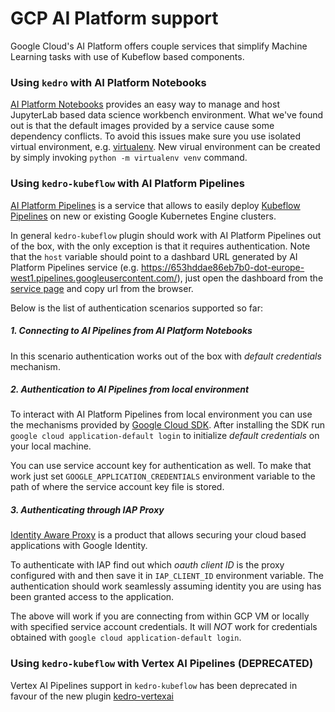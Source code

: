 # GCP AI Platform support

Google Cloud's AI Platform offers couple services that simplify Machine Learning 
tasks with use of Kubeflow based components.

### Using `kedro` with AI Platform Notebooks

[AI Platform Notebooks](https://cloud.google.com/ai-platform-notebooks) provides 
an easy way to manage and host JupyterLab based data science workbench environment.
What we've found out is that the default images provided by a service cause some
dependency conflicts. To avoid this issues make sure you use isolated virtual
environment, e.g. [virtualenv](https://pypi.org/project/virtualenv/). New virual 
environment can be created by simply invoking `python -m virtualenv venv` command.

### Using `kedro-kubeflow` with AI Platform Pipelines

[AI Platform Pipelines](https://cloud.google.com/ai-platform/pipelines/docs/introduction)
is a service that allows to easily deploy [Kubeflow Pipelines](https://www.kubeflow.org/docs/pipelines/overview/pipelines-overview/)
on new or existing Google Kubernetes Engine clusters. 

In general `kedro-kubeflow` plugin should work with AI Platform Pipelines out of 
the box, with the only exception is that it requires authentication. Note that the `host` 
variable should point to a dashbard URL generated by AI Platform Pipelines service 
(e.g. https://653hddae86eb7b0-dot-europe-west1.pipelines.googleusercontent.com/), 
just open the dashboard from the [service page](https://console.cloud.google.com/ai-platform/pipelines/clusters)
and copy url from the browser. 

Below is the list of authentication scenarios supported so far: 

##### 1. Connecting to AI Pipelines from AI Platform Notebooks
In this scenario authentication works out of the box with _default credentials_ 
mechanism. 

##### 2. Authentication to AI Pipelines from local environment
To interact with AI Platform Pipelines from local environment you can use the 
mechanisms provided by [Google Cloud SDK](https://cloud.google.com/sdk). After
installing the SDK run `google cloud application-default login` to initialize 
_default credentials_ on your local machine. 

You can use service account key for authentication as well. To make that work just 
set `GOOGLE_APPLICATION_CREDENTIALS` environment variable to the path of where the
service account key file is stored.    

##### 3. Authenticating through IAP Proxy
[Identity Aware Proxy](https://cloud.google.com/iap) is a product that allows 
securing your cloud based applications with Google Identity. 

To authenticate with IAP find out which _oauth client ID_ is the proxy configured
with and then save it in `IAP_CLIENT_ID` environment variable. The authentication
should work seamlessly assuming identity you are using has been granted access to 
the application. 

The above will work if you are connecting from within GCP VM or locally with specified
service account credentials. It will *NOT* work for credentials obtained with `google
cloud application-default login`. 

### Using `kedro-kubeflow` with Vertex AI Pipelines (DEPRECATED)

Vertex AI Pipelines support in `kedro-kubeflow` has been deprecated in favour of the
new plugin [kedro-vertexai](https://kedro-vertexai.readthedocs.io/en/latest/)

